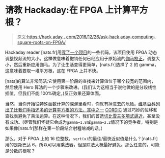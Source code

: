 # 请教 Hackaday:在 FPGA 上计算平方根？

> 原文:[https://hack aday . com/2016/12/26/ask-hack aday-computing-square-roots-on-FPGA/](https://hackaday.com/2016/12/26/ask-hackaday-computing-square-roots-on-fpga/)

Hackaday reader [nats.fr]用[写了一个项目](https://more-magic.org/2016/12/18/fpga-fast-rough-gamma-correction-for-low-quality-video-stream/)的一些代码，该项目使用 FPGA 动态调整视频流的大小。这样做意味着撤销任何已经应用于原始流的[伽马校正](https://en.wikipedia.org/wiki/Gamma_correction)，调整大小，然后重新应用伽马。为了让生活变得更简单，[nats.fr]选择了 2 的 gamma，这意味着要取一堆平方根，这在 FPGA 上并不快。

[nats]的算法非常简洁:它使用第一阶段的查找来计算值位于哪个较宽的范围内，然后使用 Hero 算法的一个步骤来改进。(我们认为这相当于说他做的是分段线性插值，但我们不能 100%确定。)反正效果还算体面。

当然，当你开始往特殊函数计算的深渊里看时，你就有掉进去的危险。[维基百科列出了比我们手指还多的计算平方根的方法。其中之一](https://en.wikipedia.org/wiki/Heron%27s_method#Babylonian_method) [CORDIC](https://en.wikipedia.org/wiki/CORDIC) 通过巧妙的位移和查找表避免了乘法运算。在这种情况下，我们的首选[切比雪夫多项式逼近](https://www.embeddedrelated.com/showarticle/152.php)，甚至没有成功。(尽管我们怀疑它会成为`gamma=1.8`或`gamma=2.2`情况下的竞争者，特别是如果像[nats.fr]那样在第一阶段结合射程缩减的话。)

那么，对于 FPGA 上的 16 位整数，`sqrt(x)`的最佳/最快近似值是什么？[nats.fr]用的是斯巴达 6，所以可以用乘法器，但是除法大概最好避免。那么任意的，可能是分数的根呢？
